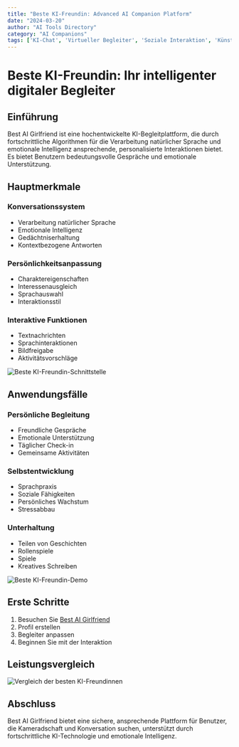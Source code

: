 ```yaml
---
title: "Beste KI-Freundin: Advanced AI Companion Platform"
date: "2024-03-20"
author: "AI Tools Directory"
category: "AI Companions"
tags: ['KI-Chat', 'Virtueller Begleiter', 'Soziale Interaktion', 'Künstliche Intelligenz']
---
```

# Beste KI-Freundin: Ihr intelligenter digitaler Begleiter

## Einführung

Best AI Girlfriend ist eine hochentwickelte KI-Begleitplattform, die durch fortschrittliche Algorithmen für die Verarbeitung natürlicher Sprache und emotionale Intelligenz ansprechende, personalisierte Interaktionen bietet. Es bietet Benutzern bedeutungsvolle Gespräche und emotionale Unterstützung.

## Hauptmerkmale

### Konversationssystem
- Verarbeitung natürlicher Sprache
- Emotionale Intelligenz
- Gedächtniserhaltung
- Kontextbezogene Antworten

### Persönlichkeitsanpassung
- Charaktereigenschaften
- Interessenausgleich
- Sprachauswahl
- Interaktionsstil

### Interaktive Funktionen
- Textnachrichten
- Sprachinteraktionen
- Bildfreigabe
- Aktivitätsvorschläge

![Beste KI-Freundin-Schnittstelle](/imgs/best-ai-girlfriend/interface.jpg)

## Anwendungsfälle

### Persönliche Begleitung
- Freundliche Gespräche
- Emotionale Unterstützung
- Täglicher Check-in
- Gemeinsame Aktivitäten

### Selbstentwicklung
- Sprachpraxis
- Soziale Fähigkeiten
- Persönliches Wachstum
- Stressabbau

### Unterhaltung
- Teilen von Geschichten
- Rollenspiele
- Spiele
- Kreatives Schreiben

![Beste KI-Freundin-Demo](/imgs/best-ai-girlfriend/demo.jpg)

## Erste Schritte

1. Besuchen Sie [Best AI Girlfriend](https://best-ai-girlfriend.com)
2. Profil erstellen
3. Begleiter anpassen
4. Beginnen Sie mit der Interaktion

## Leistungsvergleich

![Vergleich der besten KI-Freundinnen](/imgs/best-ai-girlfriend/comparison.jpg)

## Abschluss

Best AI Girlfriend bietet eine sichere, ansprechende Plattform für Benutzer, die Kameradschaft und Konversation suchen, unterstützt durch fortschrittliche KI-Technologie und emotionale Intelligenz.